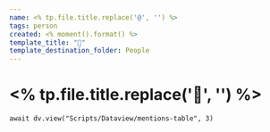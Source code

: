 ```yaml
---
name: <% tp.file.title.replace('@', '') %>
tags: person
created: <% moment().format() %>
template_title: "👤"
template_destination_folder: People
---
```

# <% tp.file.title.replace('👤', '') %>


```dataviewjs
await dv.view("Scripts/Dataview/mentions-table", 3)
```

